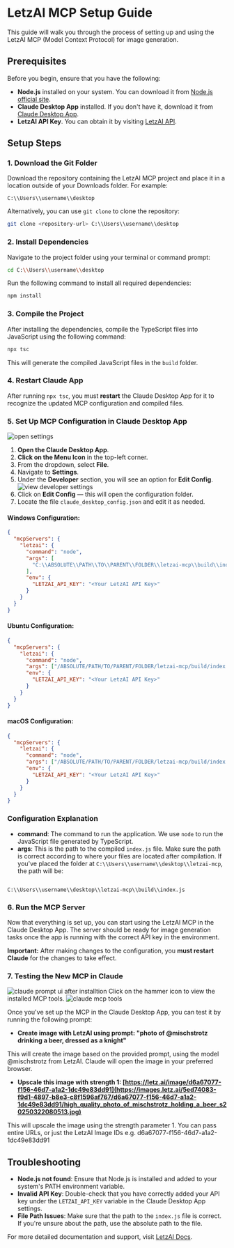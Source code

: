 # LetzAI MCP Setup Guide

This guide will walk you through the process of setting up and using the LetzAI MCP (Model Context Protocol) for image generation.

## Prerequisites

Before you begin, ensure that you have the following:

- **Node.js** installed on your system. You can download it from [Node.js official site](https://nodejs.org/).
- **Claude Desktop App** installed. If you don't have it, download it from [Claude Desktop App](https://claude.app).
- **LetzAI API Key**. You can obtain it by visiting [LetzAI API](https://letz.ai/docs/api).

## Setup Steps

### 1. Download the Git Folder

Download the repository containing the LetzAI MCP project and place it in a location outside of your Downloads folder. For example:

```
C:\\Users\\username\\desktop
```

Alternatively, you can use `git clone` to clone the repository:

```bash
git clone <repository-url> C:\\Users\\username\\desktop
```

### 2. Install Dependencies

Navigate to the project folder using your terminal or command prompt:

```bash
cd C:\\Users\\username\\desktop
```

Run the following command to install all required dependencies:

```bash
npm install
```

### 3. Compile the Project

After installing the dependencies, compile the TypeScript files into JavaScript using the following command:

```bash
npx tsc
```

This will generate the compiled JavaScript files in the `build` folder.

### 4. Restart Claude App

After running `npx tsc`, you must **restart** the Claude Desktop App for it to recognize the updated MCP configuration and compiled files.

### 5. Set Up MCP Configuration in Claude Desktop App

![open settings](settingsOpen.png)

1. **Open the Claude Desktop App**.
2. **Click on the Menu Icon** in the top-left corner.
3. From the dropdown, select **File**.
4. Navigate to **Settings**.
5. Under the **Developer** section, you will see an option for **Edit Config**.
   ![view developer settings](developerSettings.png)
6. Click on **Edit Config** — this will open the configuration folder.
7. Locate the file `claude_desktop_config.json` and edit it as needed.

#### Windows Configuration:

```json
{
  "mcpServers": {
    "letzai": {
      "command": "node",
      "args": [
        "C:\\ABSOLUTE\\PATH\\TO\\PARENT\\FOLDER\\letzai-mcp\\build\\index.js"
      ],
      "env": {
        "LETZAI_API_KEY": "<Your LetzAI API Key>"
      }
    }
  }
}
```

#### Ubuntu Configuration:

```json
{
  "mcpServers": {
    "letzai": {
      "command": "node",
      "args": ["/ABSOLUTE/PATH/TO/PARENT/FOLDER/letzai-mcp/build/index.js"],
      "env": {
        "LETZAI_API_KEY": "<Your LetzAI API Key>"
      }
    }
  }
}
```

#### macOS Configuration:

```json
{
  "mcpServers": {
    "letzai": {
      "command": "node",
      "args": ["/ABSOLUTE/PATH/TO/PARENT/FOLDER/letzai-mcp/build/index.js"],
      "env": {
        "LETZAI_API_KEY": "<Your LetzAI API Key>"
      }
    }
  }
}
```

### Configuration Explanation

- **command**: The command to run the application. We use `node` to run the JavaScript file generated by TypeScript.
- **args**: This is the path to the compiled `index.js` file. Make sure the path is correct according to where your files are located after compilation. If you've placed the folder at `C:\\Users\\username\\desktop\\letzai-mcp`, the path will be:

```

C:\\Users\\username\\desktop\\letzai-mcp\\build\\index.js

```

### 6. Run the MCP Server

Now that everything is set up, you can start using the LetzAI MCP in the Claude Desktop App. The server should be ready for image generation tasks once the app is running with the correct API key in the environment.

**Important:** After making changes to the configuration, you **must restart Claude** for the changes to take effect.

### 7. Testing the New MCP in Claude

![claude prompt ui after installtion](claudeInterface.png)
Click on the hammer icon to view the installed MCP tools.
![claude mcp tools](mcpToolsInfo.png)

Once you've set up the MCP in the Claude Desktop App, you can test it by running the following prompt:

- **Create image with LetzAI using prompt: "photo of @mischstrotz drinking a beer, dressed as a knight"**

This will create the image based on the provided prompt, using the model @mischstrotz from LetzAI. Claude will open the image in your preferred browser.

- **Upscale this image with strength 1: [https://letz.ai/image/d6a67077-f156-46d7-a1a2-1dc49e83dd91](https://images.letz.ai/5ed74083-f9d1-4897-b8e3-c8f1596af767/d6a67077-f156-46d7-a1a2-1dc49e83dd91/high_quality_photo_of_mischstrotz_holding_a_beer_s20250322080513.jpg)**

This will upscale the image using the strength parameter 1. You can pass entire URLs, or just the LetzAI Image IDs e.g. d6a67077-f156-46d7-a1a2-1dc49e83dd91

## Troubleshooting

- **Node.js not found**: Ensure that Node.js is installed and added to your system's PATH environment variable.
- **Invalid API Key**: Double-check that you have correctly added your API key under the `LETZAI_API_KEY` variable in the Claude Desktop App settings.
- **File Path Issues**: Make sure that the path to the `index.js` file is correct. If you're unsure about the path, use the absolute path to the file.

For more detailed documentation and support, visit [LetzAI Docs](https://letz.ai/docs/api).
